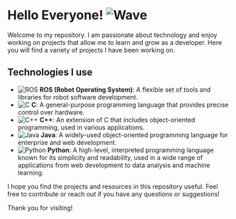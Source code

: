 # Hello Everyone! ![Wave](https://media.giphy.com/media/hvRJCLFzcasrR4ia7z/giphy.gif)

Welcome to my repository. I am passionate about technology and enjoy working on projects that allow me to learn and grow as a developer. Here you will find a variety of projects I have been working on.

## Technologies I use

- ![ROS](https://img.shields.io/badge/ROS-22314E?style=for-the-badge&logo=ros&logoColor=white) **ROS (Robot Operating System)**: A flexible set of tools and libraries for robot software development.
- ![C](https://img.shields.io/badge/C-A8B9CC?style=for-the-badge&logo=c&logoColor=white) **C**: A general-purpose programming language that provides precise control over hardware.
- ![C++](https://img.shields.io/badge/C++-00599C?style=for-the-badge&logo=c%2B%2B&logoColor=white) **C++**: An extension of C that includes object-oriented programming, used in various applications.
- ![Java](https://img.shields.io/badge/Java-007396?style=for-the-badge&logo=java&logoColor=white) **Java**: A widely-used object-oriented programming language for enterprise and web development.
- ![Python](https://img.shields.io/badge/Python-3776AB?style=for-the-badge&logo=python&logoColor=white) **Python**: A high-level, interpreted programming language known for its simplicity and readability, used in a wide range of applications from web development to data analysis and machine learning.

I hope you find the projects and resources in this repository useful. Feel free to contribute or reach out if you have any questions or suggestions!

Thank you for visiting!

